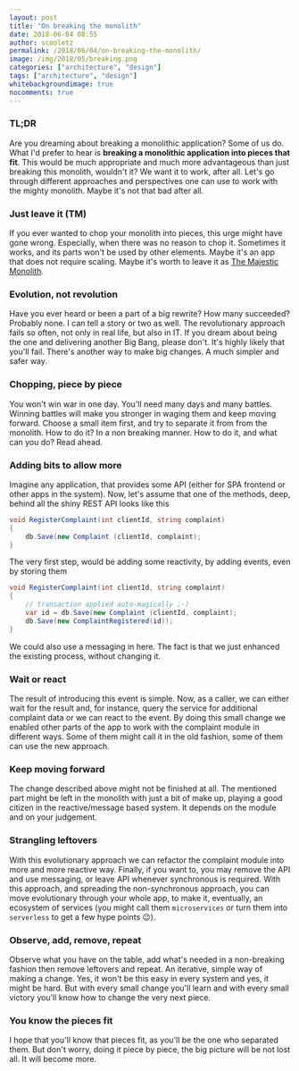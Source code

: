 ```yaml
---
layout: post
title: "On breaking the monolith"
date: 2018-06-04 08:55
author: scooletz
permalink: /2018/06/04/on-breaking-the-monolith/
image: /img/2018/05/breaking.png
categories: ["architecture", "design"]
tags: ["architecture", "design"]
whitebackgroundimage: true
nocomments: true
---
```


### TL;DR

Are you dreaming about breaking a monolithic application? Some of us do. What I'd prefer to hear is **breaking a monolithic application into pieces that fit**. This would be much appropriate and much more advantageous than just breaking this monolith, wouldn't it? We want it to work, after all. Let's go through different approaches and perspectives one can use to work with the mighty monolith. Maybe it's not that bad after all.

### Just leave it (TM)

If you ever wanted to chop your monolith into pieces, this urge might have gone wrong. Especially, when there was no reason to chop it. Sometimes it works, and its parts won't be used by other elements. Maybe it's an app that does not require scaling. Maybe it's worth to leave it as [The Majestic Monolith](https://m.signalvnoise.com/the-majestic-monolith-29166d022228).

### Evolution, not revolution

Have you ever heard or been a part of a big rewrite? How many succeeded? Probably none. I can tell a story or two as well. The revolutionary approach fails so often, not only in real life, but also in IT. If you dream about being the one and delivering another Big Bang, please don't. It's highly likely that you'll fail. There's another way to make big changes. A much simpler and safer way.

### Chopping, piece by piece

You won't win war in one day. You'll need many days and many battles. Winning battles will make you stronger in waging them and keep moving forward. Choose a small item first, and try to separate it from from the monolith. How to do it? In a non breaking manner. How to do it, and what can you do? Read ahead.

### Adding bits to allow more

Imagine any application, that provides some API (either for SPA frontend or other apps in the system). Now, let's assume that one of the methods, deep, behind all the shiny REST API looks like this

```csharp
void RegisterComplaint(int clientId, string complaint)
{
    db.Save(new Complaint (clientId, complaint);
}
```

The very first step, would be adding some reactivity, by adding events, even by storing them

```csharp
void RegisterComplaint(int clientId, string complaint)
{
    // transaction applied auto-magically ;-)
    var id = db.Save(new Complaint (clientId, complaint);
    db.Save(new ComplaintRegistered(id));
}
```

We could also use a messaging in here. The fact is that we just enhanced the existing process, without changing it.

### Wait or react

The result of introducing this event is simple. Now, as a caller, we can either wait for the result and, for instance, query the service for additional complaint data or we can react to the event. By doing this small change we enabled other parts of the app to work with the complaint module in different ways. Some of them might call it in the old fashion, some of them can use the new approach.

### Keep moving forward

The change described above might not be finished at all. The mentioned part might be left in the monolith with just a bit of make up, playing a good citizen in the reactive/message based system. It depends on the module and on your judgement.

### Strangling leftovers

With this evolutionary approach we can refactor the complaint module into more and more reactive way. Finally, if you want to, you may remove the API and use messaging, or leave API whenever synchronous is required. With this approach, and spreading the non-synchronous approach, you can move evolutionary through your whole app, to make it, eventually, an ecosystem of services (you might call them `microservices` or turn them into `serverless` to get a few hype points :wink:).

### Observe, add, remove, repeat

Observe what you have on the table, add what's needed in a non-breaking fashion then remove leftovers and repeat. An iterative, simple way of making a change. Yes, it won't be this easy in every system and yes, it might be hard. But with every small change you'll learn and with every small victory you'll know how to change the very next piece.

### You know the pieces fit

I hope that you'll know that pieces fit, as you'll be the one who separated them. But don't worry, doing it piece by piece, the big picture will be not lost all. It will become more.
